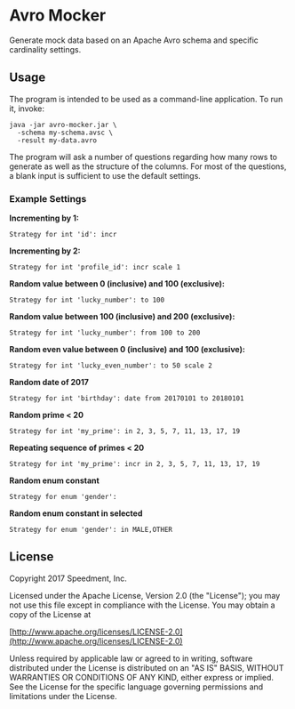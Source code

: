 # Avro Mocker
Generate mock data based on an Apache Avro schema and specific cardinality settings.

## Usage
The program is intended to be used as a command-line application. To run it, invoke:

```shell
java -jar avro-mocker.jar \
  -schema my-schema.avsc \
  -result my-data.avro
```

The program will ask a number of questions regarding how many rows to generate as well as the structure of the columns. For most of the questions, a blank input is sufficient to use the default settings.

### Example Settings
**Incrementing by 1:**

```shell
Strategy for int 'id': incr
```

**Incrementing by 2:**

```shell
Strategy for int 'profile_id': incr scale 1
```

**Random value between 0 (inclusive) and 100 (exclusive):**

```shell
Strategy for int 'lucky_number': to 100
```

**Random value between 100 (inclusive) and 200 (exclusive):**

```shell
Strategy for int 'lucky_number': from 100 to 200
```

**Random even value between 0 (inclusive) and 100 (exclusive):**

```shell
Strategy for int 'lucky_even_number': to 50 scale 2
```

**Random date of 2017**

```shell
Strategy for int 'birthday': date from 20170101 to 20180101
```

**Random prime < 20**

```shell
Strategy for int 'my_prime': in 2, 3, 5, 7, 11, 13, 17, 19
```

**Repeating sequence of primes < 20**

```shell
Strategy for int 'my_prime': incr in 2, 3, 5, 7, 11, 13, 17, 19
```

**Random enum constant**

```shell
Strategy for enum 'gender': 
```

**Random enum constant in selected**

```shell
Strategy for enum 'gender': in MALE,OTHER
```

## License
Copyright 2017 Speedment, Inc.

Licensed under the Apache License, Version 2.0 (the "License");
you may not use this file except in compliance with the License.
You may obtain a copy of the License at

[http://www.apache.org/licenses/LICENSE-2.0](http://www.apache.org/licenses/LICENSE-2.0)

Unless required by applicable law or agreed to in writing, software
distributed under the License is distributed on an "AS IS" BASIS,
WITHOUT WARRANTIES OR CONDITIONS OF ANY KIND, either express or implied.
See the License for the specific language governing permissions and
limitations under the License.